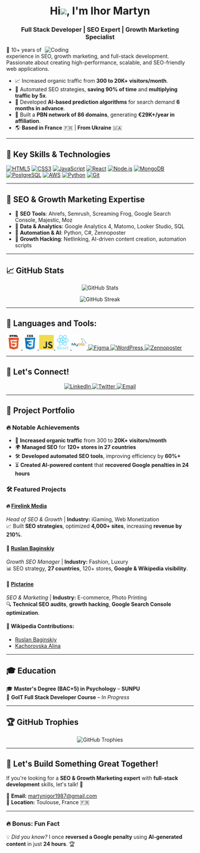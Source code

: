 <h1 align="center">Hi<span><img src="https://media.giphy.com/media/hvRJCLFzcasrR4ia7z/giphy.gif" width="30px"/></span>, I'm Ihor Martyn</h1>
<h3 align="center">Full Stack Developer | SEO Expert | Growth Marketing Specialist</h3>

<img align="right" width="400" src="https://cdn.dribbble.com/users/1162077/screenshots/3848914/programmer.gif" alt="Coding"/>

🚀 10+ years of experience in SEO, growth marketing, and full-stack development. Passionate about creating high-performance, scalable, and SEO-friendly web applications.

- 📈 Increased organic traffic from **300 to 20K+ visitors/month**.
- 🚀 Automated SEO strategies, **saving 90% of time** and **multiplying traffic by 5x**.
- 🤖 Developed **AI-based prediction algorithms** for search demand **6 months in advance**.
- 🎯 Built a **PBN network of 86 domains**, generating **€29K+/year in affiliation**.
- 🌎 **Based in France** 🇫🇷 | **From Ukraine** 🇺🇦

---

## 📌 Key Skills & Technologies

<p align="left">
  <a href="https://developer.mozilla.org/en-US/docs/Web/HTML"><img src="https://img.shields.io/badge/HTML5-E34F26?logo=html5&logoColor=fff&style=flat" alt="HTML5"/></a>
  <a href="https://developer.mozilla.org/en-US/docs/Web/CSS"><img src="https://img.shields.io/badge/CSS3-1572B6?logo=css3&logoColor=fff&style=flat" alt="CSS3"/></a>
  <a href="https://developer.mozilla.org/en-US/docs/Web/JavaScript"><img src="https://img.shields.io/badge/JavaScript-F7DF1E?logo=javascript&logoColor=000&style=flat" alt="JavaScript"/></a>
  <a href="https://reactjs.org/"><img src="https://img.shields.io/badge/React-61DAFB?logo=react&logoColor=000&style=flat" alt="React"/></a>
  <a href="https://nodejs.org/"><img src="https://img.shields.io/badge/Node.js-339933?logo=node.js&logoColor=fff&style=flat" alt="Node.js"/></a>
  <a href="https://www.mongodb.com/"><img src="https://img.shields.io/badge/MongoDB-47A248?logo=mongodb&logoColor=fff&style=flat" alt="MongoDB"/></a>
  <a href="https://www.postgresql.org/"><img src="https://img.shields.io/badge/PostgreSQL-316192?logo=postgresql&logoColor=fff&style=flat" alt="PostgreSQL"/></a>
  <a href="https://aws.amazon.com/"><img src="https://img.shields.io/badge/AWS-FF9900?logo=amazon-aws&logoColor=fff&style=flat" alt="AWS"/></a>
  <a href="https://www.python.org/"><img src="https://img.shields.io/badge/Python-3776AB?logo=python&logoColor=fff&style=flat" alt="Python"/></a>
  <a href="https://git-scm.com/"><img src="https://img.shields.io/badge/Git-F05032?logo=git&logoColor=fff&style=flat" alt="Git"/></a>
</p>

---

## 🎯 SEO & Growth Marketing Expertise

- 🔹 **SEO Tools**: Ahrefs, Semrush, Screaming Frog, Google Search Console, Majestic, Moz
- 🔹 **Data & Analytics**: Google Analytics 4, Matomo, Looker Studio, SQL
- 🔹 **Automation & AI**: Python, C#, Zennoposter
- 🔹 **Growth Hacking**: Netlinking, AI-driven content creation, automation scripts

---

## 📈 GitHub Stats

<p align="center">
  <img src="https://github-readme-stats.vercel.app/api?username=MartynIgor&show_icons=true&theme=tokyonight" alt="GitHub Stats"/>
</p>
<p align="center">
  <img src="https://github-readme-streak-stats.herokuapp.com/?user=MartynIgor&theme=tokyonight" alt="GitHub Streak"/>
</p>

---
## 🌟 Languages and Tools:

<p align="left">
  <a href="https://developer.mozilla.org/en-US/docs/Web/HTML" target="_blank" rel="noreferrer">
    <img src="https://raw.githubusercontent.com/devicons/devicon/master/icons/html5/html5-original-wordmark.svg" alt="HTML" width="40" height="40"/>
  </a>
  <a href="https://developer.mozilla.org/en-US/docs/Web/CSS" target="_blank" rel="noreferrer">
    <img src="https://raw.githubusercontent.com/devicons/devicon/master/icons/css3/css3-original-wordmark.svg" alt="CSS" width="40" height="40"/>
  </a>
  <a href="https://developer.mozilla.org/en-US/docs/Web/JavaScript" target="_blank" rel="noreferrer">
    <img src="https://raw.githubusercontent.com/devicons/devicon/master/icons/javascript/javascript-original.svg" alt="JavaScript" width="40" height="40"/>
  </a>
  <a href="https://reactjs.org/" target="_blank" rel="noreferrer">
    <img src="https://raw.githubusercontent.com/devicons/devicon/master/icons/react/react-original-wordmark.svg" alt="React" width="40" height="40"/>
  </a>
  <a href="https://www.mysql.com/" target="_blank" rel="noreferrer">
    <img src="https://raw.githubusercontent.com/devicons/devicon/master/icons/mysql/mysql-original-wordmark.svg" alt="MySQL" width="40" height="40"/>
  </a>
  <a href="https://www.figma.com/" target="_blank" rel="noreferrer">
    <img src="https://www.vectorlogo.zone/logos/figma/figma-icon.svg" alt="Figma" width="40" height="40"/>
  </a>
  <a href="https://wordpress.com/" target="_blank" rel="noreferrer">
    <img src="https://profilinator.rishav.dev/skills-assets/wordpress.png" alt="WordPress" width="40" height="40"/>
  </a>
  <a href="https://zennolab.com/en/products/zennoposter/" target="_blank" rel="noreferrer">
    <img src="https://www.formation-zennoposter.com/wp-content/uploads/2021/01/maitriser-zennoposter.png" alt="Zennoposter" width="80" height="40"/>
  </a>
</p>

---

## 🤝 **Let's Connect!**
<p align="center">
  <a href="https://www.linkedin.com/in/ihor-martyn-1a6615100/" target="_blank">
    <img src="https://img.shields.io/badge/LinkedIn-0A66C2?logo=linkedin&logoColor=fff&style=flat" alt="LinkedIn"/>
  </a>
  <a href="https://x.com/martyn_igor" target="_blank">
    <img src="https://img.shields.io/badge/Twitter-1DA1F2?logo=twitter&logoColor=fff&style=flat" alt="Twitter"/>
  </a>
  <a href="mailto:martynigor1987@gmail.com">
    <img src="https://img.shields.io/badge/Email-D14836?logo=gmail&logoColor=fff&style=flat" alt="Email"/>
  </a>
</p>

---

## 💼 Project Portfolio

### 🔥 Notable Achievements
- 🚀 **Increased organic traffic** from 300 to **20K+ visitors/month**
- 🌍 **Managed SEO** for **120+ stores in 27 countries**
- 🛠 **Developed automated SEO tools**, improving efficiency by **60%+**
- ⏳ **Created AI-powered content** that **recovered Google penalties in 24 hours**

### 🛠 Featured Projects

#### 🔥 [Firelink Media](https://firelink.media/#home)
*Head of SEO & Growth* | **Industry:** iGaming, Web Monetization  
📈 Built **SEO strategies**, optimized **4,000+ sites**, increasing **revenue by 210%**.  

#### 🎩 [Ruslan Baginskiy](https://ruslanbaginskiy.com/)
*Growth SEO Manager* | **Industry:** Fashion, Luxury  
📊 SEO strategy, **27 countries**, 120+ stores, **Google & Wikipedia visibility**.  

#### 📸 [Pictarine](https://pictarine.com/)
*SEO & Marketing* | **Industry:** E-commerce, Photo Printing  
🔍 **Technical SEO audits**, **growth hacking**, **Google Search Console optimization**.  

#### 📖 Wikipedia Contributions:
- [Ruslan Baginskiy](https://en.wikipedia.org/wiki/Ruslan_Baginskiy)
- [Kachorovska Alina](https://en.wikipedia.org/wiki/Kachorovska_Alina)

---

## 🎓 Education

🎓 **Master's Degree (BAC+5) in Psychology** – **SUNPU**  
🎯 **GoIT Full Stack Developer Course** – *In Progress*

---

## 🏆 GitHub Trophies

<p align="center">
  <img src="https://github-profile-trophy.vercel.app/?username=MartynIgor&theme=flat&no-bg=true&no-frame=true&margin-w=15" alt="GitHub Trophies"/>
</p>

---

## 🚀 Let's Build Something Great Together!

If you're looking for a **SEO & Growth Marketing expert** with **full-stack development** skills, let's talk! 🎯  

📩 **Email:** martynigor1987@gmail.com  
📍 **Location:** Toulouse, France 🇫🇷  

---

### 🔥 **Bonus: Fun Fact**
💡 *Did you know?* I once **reversed a Google penalty** using **AI-generated content** in just **24 hours**. 🏆
